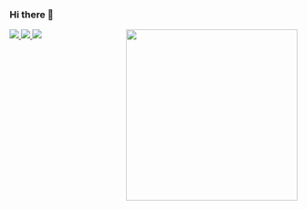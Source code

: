 ### Hi there 👋


<img align="right" width="300px" src="./bio-image.svg" />

<p align="left">
  <a href="mailto:thatokamomotaung@gmail.com">
    <img src="https://img.shields.io/badge/-thatokamomotaung@gmail.com-6633cc?style=flat-square&logo=Gmail&logoColor=white&link=mailto:thatokamomotaung@gmail.com" />
  </a>
  <a href="https://www.linkedin.com/in/thato-motaung-3a727814a/">
    <img src="https://img.shields.io/badge/-Thato%20Motaung-6633cc?style=flat-square&logo=Linkedin&logoColor=white&link=https://www.linkedin.com/in/thato-motaung-3a727814a/" />
  </a>
  <a href="https://github.com/ThisThato/?tab=follow">
    <img src="https://img.shields.io/github/followers/ThisThato?label=Follow&style=social" />
  </a>
</p>

